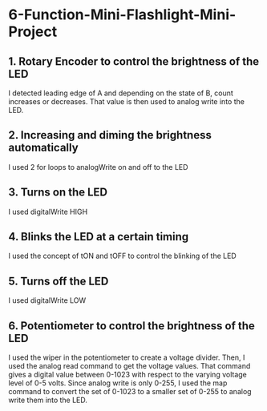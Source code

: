# 6-Function-Mini-Flashlight-Mini-Project
##
## 1. Rotary Encoder to control the brightness of the LED
I detected leading edge of A and depending on the state of B, count increases or decreases. That value is then used to analog write into the LED.
## 2. Increasing and diming the brightness automatically
I used 2 for loops to analogWrite on and off to the LED
## 3. Turns on the LED
I used digitalWrite HIGH
## 4. Blinks the LED at a certain timing
I used the concept of tON and tOFF to control the blinking of the LED 
## 5. Turns off the LED
I used digitalWrite LOW
## 6. Potentiometer to control the brightness of the LED
I used the wiper in the potentiometer to create a voltage divider. Then, I used the analog read command to get the voltage values. 
That command gives a digital value between 0-1023 with respect to the varying voltage level of 0-5 volts. Since analog write is only 0-255, 
I used the map command to convert the set of 0-1023 to a smaller set of 0-255 to analog write them into the LED.
